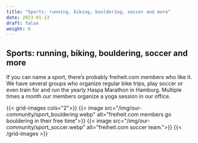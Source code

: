```yaml
---
title: "Sports: running, biking, bouldering, soccer and more"
date: 2023-01-23
draft: false
weight: 6
---
```

## Sports: running, biking, bouldering, soccer and more

If you can name a sport, there’s probably freiheit.com members who like it. We have several groups who organize regular bike trips, play soccer or even train for and run the yearly Haspa Marathon in Hamburg. Multiple times a month our members organize a yoga session in our office.

<div class="pb-36">
{{< grid-images cols="2">}}
    {{< image src="/img/our-community/sport_bouldering.webp" alt="freiheit.com members go bouldering in their free time">}}
    {{< image src="/img/our-community/sport_soccer.webp" alt="freiheit.com soccer team.">}}
{{< /grid-images >}}
</div>
